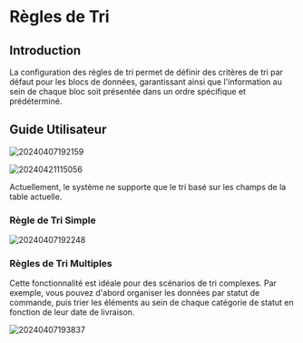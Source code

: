 # Règles de Tri

## Introduction

La configuration des règles de tri permet de définir des critères de tri par défaut pour les blocs de données, garantissant ainsi que l'information au sein de chaque bloc soit présentée dans un ordre spécifique et prédéterminé.

## Guide Utilisateur

![20240407192159](https://static-docs.nocobase.com/20240407192159.png)

![20240421115056](https://static-docs.nocobase.com/20240421115056.png)

Actuellement, le système ne supporte que le tri basé sur les champs de la table actuelle.

### Règle de Tri Simple

![20240407192248](https://static-docs.nocobase.com/20240407192248.png)

### Règles de Tri Multiples

Cette fonctionnalité est idéale pour des scénarios de tri complexes. Par exemple, vous pouvez d'abord organiser les données par statut de commande, puis trier les éléments au sein de chaque catégorie de statut en fonction de leur date de livraison.

![20240407193837](https://static-docs.nocobase.com/20240407193837.png)
